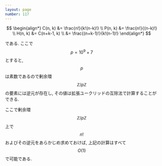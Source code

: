 ```yaml
---
layout: page
number: 117
---
```

$$
\begin{align*}
C(n, k) &= \frac{n!}{k!(n-k)!} \\
P(n, k) &= \frac{n!}{(n-k)!} \\
H(n, k) &= C(n+k-1, k) \\
        &= \frac{(n+k-1)!}{k!(n-1)!}
\end{align*}
$$

である. ここで $$ p = 10^9 + 7 $$ とすると, $$ p $$ は素数であるので剰余環 $$ \mathbb{Z}/p\mathbb{Z} $$ の要素には逆元が存在し, その値は拡張ユークリッドの互除法で計算することができる.

ここで剰余環 $$ \mathbb{Z}/p\mathbb{Z} $$ 上で $$ n! $$ およびその逆元をあらかじめ求めておけば, 上記の計算はすべて $$ O(1) $$ で可能である.
